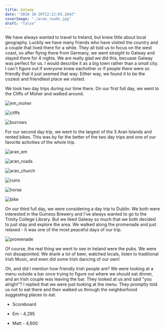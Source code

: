 ```yaml
---
title: Galway
date: "2018-10-20T22:12:03.284Z"
coverImage: "./aran_roads.jpg"
draft: "false"
---
```


We have always wanted to travel to Ireland, but knew little about local geography. Luckily we have many friends who have visited the country and a couple that lived there for a while. They all told us to focus on the west coast, so after flying there from Germany, we went straight to Galway and stayed there for 4 nights. We are really glad we did this, becuase Galway was perfect for us. I would describe it as a big town rather than a small city. I can't figure out if everyone knew eachother or if people there were so friendly that it just seemed that way. Either way, we found it to be the coziest and friendliest place we visited. 

We took two day trips during our time there. On our first full day, we went to the Cliffs of Moher and walked around. 

![em_moher](./em_moher.jpg "Em at the Cliffs of Moher")

![cliffs](./cliffs.jpg)

![burrows](./burrows.jpg)

For our second day trip, we went to the largest of the 3 Aran Islands and rented bikes. This was by far the better of the two day trips and one of our favorite activities of the whole trip. 

![aran_em](./aran_em.jpg)

![aran_roads](./aran_roads.jpg)

![aran_church](./aran_church.jpg)

![ruins](./ruins.jpg)

![horse](./horse.jpg)

![bike](./bike.jpg)

On our third full day, we were considering a day trip to Dublin. We both were interested in the Guiness Brewery and I've always wanted to go to the Trinity College Library. But we liked Galway so much that we both decided to just stay and explore the area. We walked along the promenade and just relaxed - it was one of the most peaceful days of our trip. 

![promenade](./promenade.jpg)

Of course, the real thing we went to see in Ireland were the pubs. We were not dissapointed. We drank a lot of beer, watched locals, listen to traditional Irish Music, and even did some Irish dancing of our own! 

Oh, and did I mention how friendly Irish people are? We were looking at a menu outside a bar once trying to figure out where we should eat dinner, and an Irish couple was leaving the bar. They looked at us and said "you alright"? I replied that we were just looking at the menu. They promptly told us not to eat there and then walked us through the neighborhood suggesting places to eat.

* Scoreboard

* Em - 4,295
* Matt - 4,600